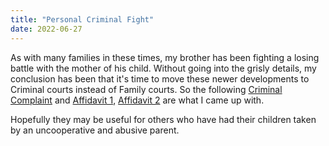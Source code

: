 ```yaml
---
title: "Personal Criminal Fight"
date: 2022-06-27
---
```



As with many families in these times, my brother has been fighting a losing battle with the mother of his child. Without going into the grisly details, my conclusion has been that it's time to move these newer developments to Criminal courts instead of Family courts. So the following [Criminal Complaint](/doc/04.red.complaint.pdf) and [Affidavit 1](/doc/04.red.affidavit_1.pdf), [Affidavit 2](/doc/04.red.affidavit_2.pdf) are what I came up with. 

Hopefully they may be useful for others who have had their children taken by an uncooperative and abusive parent.
